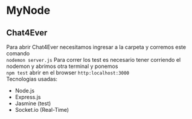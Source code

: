 # MyNode
## Chat4Ever
Para abrir Chat4Ever necesitamos ingresar a la carpeta y corremos este comando<br>
`nodemon server.js`
Para correr los test es necesario tener corriendo el nodemon y abrimos otra terminal y ponemos<br>
`npm test`
abrir en el browser `http:localhost:3000`
<br>
Tecnologias usadas:
* Node.js
* Express.js
* Jasmine (test)
* Socket.io (Real-Time)
